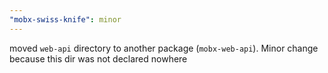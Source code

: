 ```yaml
---
"mobx-swiss-knife": minor
---
```


moved `web-api` directory to another package (`mobx-web-api`). Minor change because this dir was not declared nowhere
